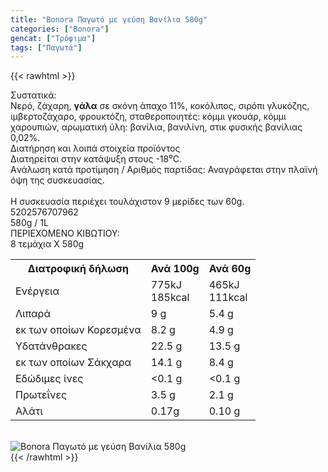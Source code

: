 ```yaml
---
title: "Bonora Παγωτό με γεύση Βανίλια 580g"
categories: ["Bonora"]
gencat: ["Τρόφιμα"]
tags: ["Παγωτά"]
---
```

{{< rawhtml >}}

<div class="sload96"><div class="product"><div id="sistatika">Συστατικά:</div><div class="alltext">Νερό, ζάχαρη, <b>γάλα</b> σε σκόνη άπαχο 11%, κοκόλιπος, σιρόπι γλυκόζης, ιμβερτοζάχαρο, φρουκτόζη, σταθεροποιητές: κόμμι γκουάρ, κόμμι χαρουπιών, αρωματική ύλη: βανίλια, βανιλίνη, στικ φυσικής βανίλιας 0,02%.</div><div id="loipa">Διατήρηση και λοιπά στοιχεία προϊόντος</div><div class="alltext">Διατηρείται στην κατάψυξη στους -18⁰C.<br>Aνάλωση κατά προτίμηση / Aριθμός παρτίδας: Αναγράφεται στην πλαϊνή όψη της συσκευασίας.<br><br>H συσκευασία περιέχει τουλάχιστον 9 μερίδες των 60g.</div><div id="barcode"><div id="barimage1"></div><span id="bartext">5202576707962</span></div><div id="varos"><div id="varosimage1"></div><span id="varostext">580g / 1L</span></div><div id="kivotio">ΠΕΡΙΕΧΟΜΕΝΟ ΚΙΒΩΤΙΟΥ:<br>8 τεμάχια Χ 580g</div><div class="tabout"><table id="diatable"><tbody><tr><th>Διατροφική δήλωση</th><th>Ανά 100g</th><th>Ανά 60g</th></tr><tr><td class="texr2">Ενέργεια</td><td class="texr">775kJ<br>185kcal</td><td class="texr">465kJ<br>111kcal</td></tr><tr><td class="texr2">Λιπαρά</td><td class="texr">9 g</td><td class="texr">5.4 g</td></tr><tr><td class="gray">εκ των οποίων Κορεσµένα</td><td class="gray2">8.2 g</td><td class="gray2">4.9 g</td></tr><tr><td class="texr2">Yδατάνθρακες</td><td class="texr">22.5 g</td><td class="texr">13.5 g</td></tr><tr><td class="gray">εκ των οποίων Σάκχαρα</td><td class="gray2">14.1 g</td><td class="gray2">8.4 g</td></tr><tr><td class="texr2">Eδώδιμες ίνες</td><td class="texr">&lt;0.1 g</td><td class="texr">&lt;0.1 g</td></tr><tr><td class="texr2">Πρωτεΐνες</td><td class="texr">3.5 g</td><td class="texr">2.1 g</td></tr><tr><td class="texr2">Αλάτι</td><td class="texr">0.17g</td><td class="texr">0.10 g</td></tr></tbody></table></div><br><div class="pimg"><img alt="Bonora Παγωτό με γεύση Βανίλια 580g" title="Bonora Παγωτό με γεύση Βανίλια 580g" src="/media/images/bonora-pagwto-me-geush-banilia-580g.jpg"></div></div></div>
{{< /rawhtml >}}


